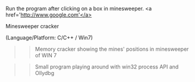 Run the program after clicking on a box in minesweeper.
<a href='http://www.google.com'</a>



Minesweeper cracker

(Language/Platform: C/C++ / Win7)

>>Memory cracker showing the mines' positions in minesweeper of WIN 7

>>Small program playing around with win32 process API and Ollydbg

